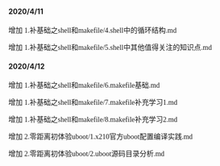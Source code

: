 #### 2020/4/11

<font face="仿宋"> 增加 1.补基础之shell和makefile/4.shell中的循环结构.md</font>

<font face="仿宋"> 增加 1.补基础之shell和makefile/5.shell中其他值得关注的知识点.md</font>


#### 2020/4/12

<font face="仿宋"> 增加 1.补基础之shell和makefile/6.makefile基础.md

<font face="仿宋"> 增加 1.补基础之shell和makefile/7.makefile补充学习1.md

<font face="仿宋"> 增加 1.补基础之shell和makefile/8.makefile补充学习2.md

<font face="仿宋"> 增加 2.零距离初体验uboot/1.x210官方uboot配置编译实践.md

<font face="仿宋"> 增加 2.零距离初体验uboot/2.uboot源码目录分析.md